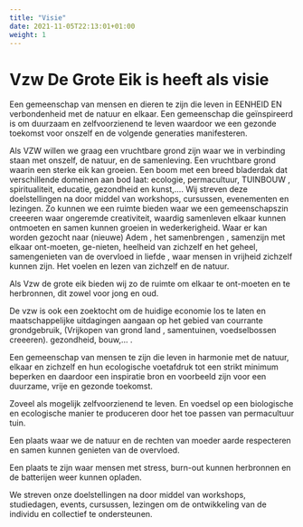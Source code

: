 ```yaml
---
title: "Visie"
date: 2021-11-05T22:13:01+01:00
weight: 1
---
```


# Vzw De Grote Eik is heeft als visie

Een gemeenschap van mensen en dieren te zijn die leven in EENHEID
EN verbondenheid met de natuur en elkaar. Een gemeenschap die
geïnspireerd is om duurzaam en zelfvoorzienend te leven waardoor
we een gezonde toekomst voor onszelf en de volgende generaties
manifesteren.

Als VZW willen we graag een vruchtbare grond zijn waar we in
verbinding staan met onszelf, de natuur, en de samenleving. Een
vruchtbare grond waarin een sterke eik kan groeien. Een boom met
een breed bladerdak dat verschillende domeinen aan bod laat:
ecologie, permacultuur, TUINBOUW , spiritualiteit, educatie,
gezondheid en kunst,…. Wij streven deze doelstellingen na door
middel van workshops, cursussen, evenementen en lezingen. Zo
kunnen we een ruimte bieden waar we een gemeenschapszin creeeren
waar ongeremde creativiteit, waardig samenleven elkaar kunnen
ontmoeten en samen kunnen groeien in wederkerigheid. Waar er kan
worden gezocht naar (nieuwe) Adem , het samenbrengen , samenzijn
met elkaar ont-moeten, ge-nieten, heelheid van zichzelf en het
geheel, samengenieten van de overvloed in liefde , waar mensen in
vrijheid zichzelf kunnen zijn. Het voelen en lezen van zichzelf en
de natuur.

Als Vzw de grote eik bieden wij zo de ruimte om elkaar te
ont-moeten en te herbronnen, dit zowel voor jong en oud.

De vzw is ook een zoektocht om de huidige economie los te laten en
maatschappelijke uitdagingen  aangaan op het gebied van courrante
grondgebruik, (Vrijkopen van grond land , samentuinen,
voedselbossen creeeren).  gezondheid, bouw,… .

Een gemeenschap van mensen te zijn die leven in harmonie met de
natuur, elkaar en zichzelf en hun ecologische voetafdruk tot een
strikt minimum beperken en daardoor een inspiratie bron en
voorbeeld zijn voor een duurzame, vrije en gezonde toekomst.

Zoveel als mogelijk zelfvoorzienend te leven. En voedsel op een
biologische en ecologische manier te produceren door het toe
passen van permacultuur tuin.

Een plaats waar we de natuur en de rechten van moeder aarde
respecteren en samen kunnen genieten van de overvloed.

Een plaats te zijn waar mensen met stress, burn-out kunnen
herbronnen en de batterijen weer kunnen opladen.

We streven onze doelstellingen na door middel van workshops,
studiedagen, events, cursussen, lezingen om de ontwikkeling van de
individu en collectief te ondersteunen.
